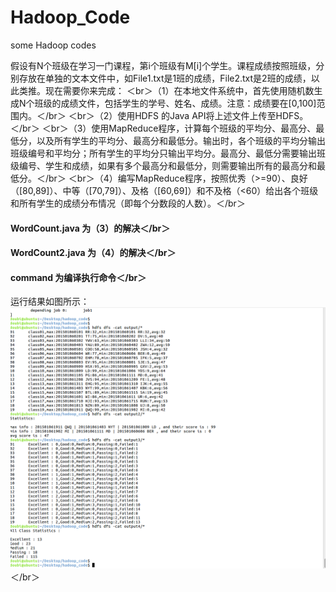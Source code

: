# Hadoop_Code
some Hadoop codes

假设有N个班级在学习一门课程，第i个班级有M[i]个学生。课程成绩按照班级，分别存放在单独的文本文件中，如File1.txt是1班的成绩，File2.txt是2班的成绩，以此类推。现在需要你来完成：
＜br＞（1）在本地文件系统中，首先使用随机数生成N个班级的成绩文件，包括学生的学号、姓名、成绩。注意：成绩要在[0,100]范围内。＜/br＞
＜br＞（2）使用HDFS 的Java API将上述文件上传至HDFS。＜/br＞
＜br＞（3）使用MapReduce程序，计算每个班级的平均分、最高分、最低分，以及所有学生的平均分、最高分和最低分。输出时，各个班级的平均分输出班级编号和平均分；所有学生的平均分只输出平均分。最高分、最低分需要输出班级编号、学生和成绩，如果有多个最高分和最低分，则需要输出所有的最高分和最低分。＜/br＞
＜br＞（4）编写MapReduce程序，按照优秀（>=90）、良好（[80,89]）、中等（[70,79]）、及格（[60,69]）和不及格（<60）给出各个班级和所有学生的成绩分布情况（即每个分数段的人数）。＜/br＞

#### WordCount.java 为（3）的解决＜/br＞
#### WordCount2.java 为（4）的解决＜/br＞
#### command 为编译执行命令＜/br＞
运行结果如图所示：![image](https://github.com/doubiiot/Hadoop_Code/blob/master/result.png)＜/br＞
